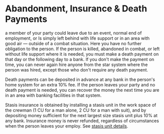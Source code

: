 # Abandonment, Insurance & Death Payments

a member of your party could leave due to an event, normal
end of employment, or Is simply left behind with life support or
in an area with good air — outside of a combat situation. Here
you have no further obligation to the person. If the person is
killed, abandoned in combat, or left without life support where it
is needed, you must make a death payment on that day or the
following day to a bank. If you don't make the payment on time,
you can never again hire anyone from the star system where
the person was hired, except those who don't require any death
payment.

Death payments can be deposited in advance at any bank in
the person's home system for an extra 10% fee. If the person
leaves your party and no death payment is needed, you can
recover the money the next time you are in an area with
banking facilities in that system.

Stasis insurance is obtained by installing a stasis unit in the
work space of the crewman (1 CU for a man alone, 2 CU for a
man with suit), and by depositing money sufficient for the next
largest size stasis unit plus 10% at any bank. Insurance money
is never refunded, regardless of circumstances when the person
leaves your employ. See [stasis unit details](r212e).
